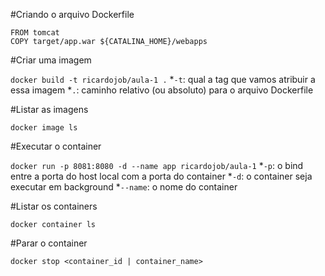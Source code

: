 #Criando o arquivo Dockerfile
```
FROM tomcat
COPY target/app.war ${CATALINA_HOME}/webapps
```

#Criar uma imagem

`docker build -t ricardojob/aula-1 .`
*`-t`: qual a tag que vamos atribuir a essa imagem
*`.`: caminho relativo (ou absoluto) para o arquivo Dockerfile


#Listar as imagens

`docker image ls`

#Executar o container

`docker run -p 8081:8080 -d --name app ricardojob/aula-1` 
*`-p`: o bind entre a porta do host local com a porta do container
*`-d`: o container seja executar em background
*`--name`: o nome do container


#Listar os containers

`docker container ls`

#Parar o container

`docker stop <container_id | container_name>`